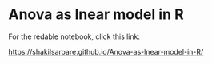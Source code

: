# Anova as lnear model in R
 
For the redable notebook, click this link: 

https://shakilsaroare.github.io/Anova-as-lnear-model-in-R/

